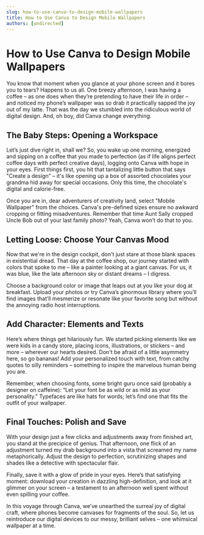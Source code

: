 ```yaml
---
slug: how-to-use-canva-to-design-mobile-wallpapers
title: How to Use Canva to Design Mobile Wallpapers
authors: [undirected]
---
```



# How to Use Canva to Design Mobile Wallpapers 

You know that moment when you glance at your phone screen and it bores you to tears? Happens to us all. One breezy afternoon, I was having a coffee – as one does when they’re pretending to have their life in order – and noticed my phone’s wallpaper was so drab it practically sapped the joy out of my latte. That was the day we stumbled into the ridiculous world of digital design. And, oh boy, did Canva change everything.

## The Baby Steps: Opening a Workspace

Let’s just dive right in, shall we? So, you wake up one morning, energized and sipping on a coffee that you made to perfection (as if life aligns perfect coffee days with perfect creative days), logging onto Canva with hope in your eyes. First things first, you hit that tantalizing little button that says "Create a design" – it's like opening up a box of assorted chocolates your grandma hid away for special occasions. Only this time, the chocolate's digital and calorie-free.

Once you are in, dear adventurers of creativity land, select "Mobile Wallpaper" from the choices. Canva's pre-defined sizes ensure no awkward cropping or fitting misadventures. Remember that time Aunt Sally cropped Uncle Bob out of your last family photo? Yeah, Canva won’t do that to you.

## Letting Loose: Choose Your Canvas Mood

Now that we're in the design cockpit, don't just stare at those blank spaces in existential dread. That day at the coffee shop, our journey started with colors that spoke to me – like a painter looking at a giant canvas. For us, it was blue, like the late afternoon sky or distant dreams – I digress. 

Choose a background color or image that leaps out at you like your dog at breakfast. Upload your photos or try Canva’s ginormous library where you’ll find images that’ll mesmerize or resonate like your favorite song but without the annoying radio host interruptions.

## Add Character: Elements and Texts

Here’s where things get hilariously fun. We started picking elements like we were kids in a candy store, placing icons, illustrations, or stickers – and more – wherever our hearts desired. Don't be afraid of a little asymmetry here, so go bananas! Add your personalized touch with text, from catchy quotes to silly reminders – something to inspire the marvelous human being you are. 

Remember, when choosing fonts, some bright guru once said (probably a designer on caffeine): “Let your font be as wild or as mild as your personality.” Typefaces are like hats for words; let’s find one that fits the outfit of your wallpaper.

## Final Touches: Polish and Save

With your design just a few clicks and adjustments away from finished art, you stand at the precipice of genius. That afternoon, one flick of an adjustment turned my drab background into a vista that screamed my name metaphorically. Adjust the design to perfection, scrutinizing shapes and shades like a detective with spectacular flair.

Finally, save it with a glow of pride in your eyes. Here’s that satisfying moment: download your creation in dazzling high-definition, and look at it glimmer on your screen – a testament to an afternoon well spent without even spilling your coffee.

In this voyage through Canva, we’ve unearthed the surreal joy of digital craft, where phones become canvases for fragments of the soul. So, let us reintroduce our digital devices to our messy, brilliant selves – one whimsical wallpaper at a time.

